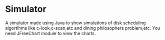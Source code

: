 # Simulator
A simulator made using Java to show simulations of disk scheduling algortihms like c-look,c-scan,etc and dining philosophers problem,etc.
You need JFreeChart module to view the charts.

